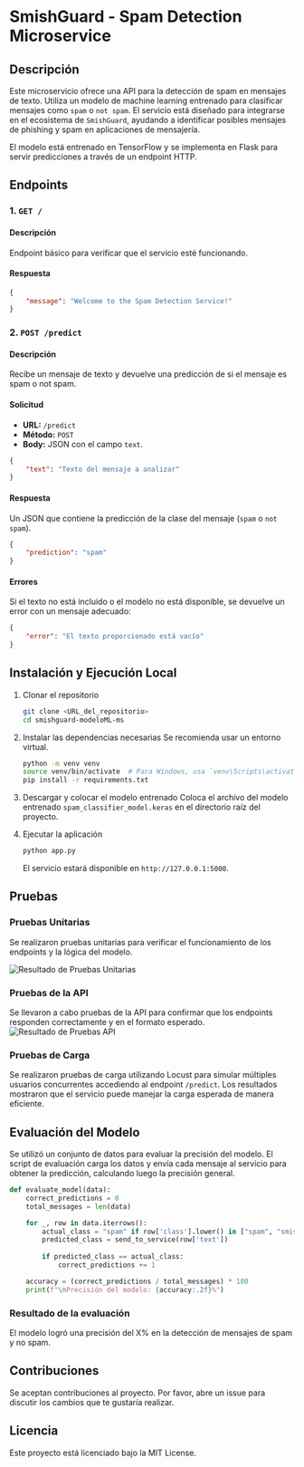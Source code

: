 # SmishGuard - Spam Detection Microservice

## Descripción

Este microservicio ofrece una API para la detección de spam en mensajes de texto. Utiliza un modelo de machine learning entrenado para clasificar mensajes como `spam` o `not spam`. El servicio está diseñado para integrarse en el ecosistema de `SmishGuard`, ayudando a identificar posibles mensajes de phishing y spam en aplicaciones de mensajería.

El modelo está entrenado en TensorFlow y se implementa en Flask para servir predicciones a través de un endpoint HTTP.

## Endpoints

### 1. `GET /`

#### Descripción
Endpoint básico para verificar que el servicio esté funcionando.

#### Respuesta
```json
{
    "message": "Welcome to the Spam Detection Service!"
}
```

### 2. `POST /predict`

#### Descripción
Recibe un mensaje de texto y devuelve una predicción de si el mensaje es spam o not spam.

#### Solicitud
- **URL:** `/predict`
- **Método:** `POST`
- **Body:** JSON con el campo `text`.

```json
{
    "text": "Texto del mensaje a analizar"
}
```

#### Respuesta
Un JSON que contiene la predicción de la clase del mensaje (`spam` o `not spam`).

```json
{
    "prediction": "spam"
}
```

#### Errores
Si el texto no está incluido o el modelo no está disponible, se devuelve un error con un mensaje adecuado:

```json
{
    "error": "El texto proporcionado está vacío"
}
```

## Instalación y Ejecución Local

1. Clonar el repositorio
    ```bash
    git clone <URL_del_repositorio>
    cd smishguard-modeloML-ms
    ```

2. Instalar las dependencias necesarias
    Se recomienda usar un entorno virtual.
    ```bash
    python -m venv venv
    source venv/bin/activate  # Para Windows, usa `venv\Scripts\activate`
    pip install -r requirements.txt
    ```

3. Descargar y colocar el modelo entrenado
    Coloca el archivo del modelo entrenado `spam_classifier_model.keras` en el directorio raíz del proyecto.

4. Ejecutar la aplicación
    ```bash
    python app.py
    ```
    El servicio estará disponible en `http://127.0.0.1:5000`.

## Pruebas

### Pruebas Unitarias
Se realizaron pruebas unitarias para verificar el funcionamiento de los endpoints y la lógica del modelo.

![Resultado de Pruebas Unitarias](Test/Resultado_pruebas_unitarias.jpg)

### Pruebas de la API
Se llevaron a cabo pruebas de la API para confirmar que los endpoints responden correctamente y en el formato esperado.
![Resultado de Pruebas API](Test/Resultado_pruebas_api_ML.jpg)

### Pruebas de Carga
Se realizaron pruebas de carga utilizando Locust para simular múltiples usuarios concurrentes accediendo al endpoint `/predict`. Los resultados mostraron que el servicio puede manejar la carga esperada de manera eficiente.

## Evaluación del Modelo
Se utilizó un conjunto de datos para evaluar la precisión del modelo. El script de evaluación carga los datos y envía cada mensaje al servicio para obtener la predicción, calculando luego la precisión general.

```python
def evaluate_model(data):
    correct_predictions = 0
    total_messages = len(data)

    for _, row in data.iterrows():
        actual_class = "spam" if row['class'].lower() in ["spam", "smishing"] else "not spam"
        predicted_class = send_to_service(row['text'])
        
        if predicted_class == actual_class:
            correct_predictions += 1

    accuracy = (correct_predictions / total_messages) * 100
    print(f"\nPrecisión del modelo: {accuracy:.2f}%")
```

### Resultado de la evaluación
El modelo logró una precisión del X% en la detección de mensajes de spam y no spam.

## Contribuciones
Se aceptan contribuciones al proyecto. Por favor, abre un issue para discutir los cambios que te gustaría realizar.

## Licencia
Este proyecto está licenciado bajo la MIT License.